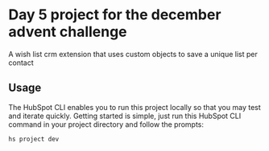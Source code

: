 # Day 5 project for the december advent challenge

A wish list crm extension that uses custom objects to save a unique list per contact

## Usage

The HubSpot CLI enables you to run this project locally so that you may test and iterate quickly. Getting started is simple, just run this HubSpot CLI command in your project directory and follow the prompts:

`hs project dev`
